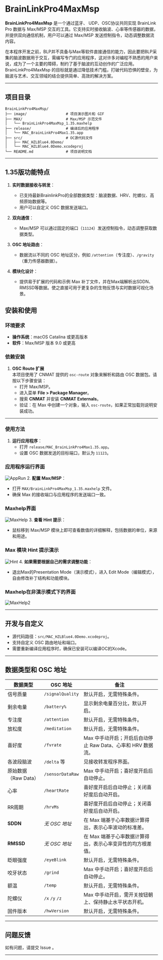 # BrainLinkPro4MaxMsp

**BrainLinkPro4MaxMsp** 是一个通过蓝牙、 UDP、OSC协议共同实现 BrainLink Pro 数据与 Max/MSP 交互的工具。它支持实时接收脑波、心率等传感器的数据，并提供双向通信机制，用户可以通过 Max/MSP 发送控制指令，动态调整数据流内容。

在本程序开发之前，BLP并不具备与Max等软件直接通信的能力，因此要把BLP采集的脑波数据用于交互，需编写专门的应用程序，这对许多对编程不熟悉的用户来说，成为了一个主要的障碍，制约了基于脑波的互动创作的广泛应用。BrainLinkPro4MaxMsp 的目标就是通过降低技术门槛，打破代码恐惧的壁垒，为脑波与艺术、交互领域的结合提供简单、高效的解决方案。

---

## 项目目录

```
BrainLinkPro4MaxMsp/
├── image/                  # 项目演示图片和 GIF
├── MAX/                    # Max/MSP 示范文件
│   └── BrainLinkPro4MaxMsp_1.35.maxhelp
├── release/                # 编译后的应用程序
│   └── MAC_BrainLinkPro4Max1.35.app
├── src/                    # OC源代码文件
│   ├── MAC_HZLBlue4.0Demo/
│   └── MAC_HZLBlue4.0Demo.xcodeproj
└── README.md               # 项目说明文档
```
---

## 1.35版功能特点

1. **实时数据接收与转发**：
   - 已支持最新BrainlinkPro的全部数据类型：脑波数据、HRV、陀螺仪、高频原始数据等。
   - 用户可以自定义 OSC 数据发送端口。

2. **双向通信**：
   - Max/MSP 可以通过固定的端口（`11124`）发送控制指令，动态调整获取数据类型。

3. **OSC 地址路由**：
   - 数据流以不同的 OSC 地址区分，例如 `/attention`（专注度）、`/gravity`（重力传感器数据）。

4. **模块化设计**：
   - 提供易于扩展的代码和示例 Max 补丁文件，并在Max端解析出SDDN、RMSSD等数据。使之直接可用于更复杂的生物反馈与实时数据可视化场景。


## 安装和使用

### 环境要求

- **操作系统**：macOS Catalina 或更高版本
- **软件**：Max/MSP 版本 9.0 或更高

### 依赖安装

1. **OSC Route 扩展**  
   本项目使用了 CNMAT 提供的 `osc-route` 对象来解析和路由 OSC 数据包。请按以下步骤安装：
   - 打开 Max/MSP。
   - 进入菜单 **File > Package Manager**。
   - 搜索 **CNMAT** 并安装 **CNMAT Externals**。
   - 验证：在 Max 中创建一个对象，输入 `osc-route`，如果正常加载则说明安装成功。

---

### 使用方法

1. **运行应用程序**：
   - 打开 `release/MAC_BrainLinkPro4Max1.35.app`。
   - 设置 OSC 数据发送的目标端口，默认为 `11123`。
### 应用程序运行界面
![AppRun](image/AppRun.png)
2. **配置 Max/MSP**：
   - 打开 `MAX/BrainLinkPro4MaxMsp_1.35.maxhelp` 文件。
   - 确保 Max 的接收端口与应用程序的发送端口一致。
### Maxhelp界面
![MaxHelp](image/MaxHelp.png)
3. **查看 Hint 提示**：
   - 鼠标移到 Max/MSP 模块上即可查看数值的详细解释，包括数据的单位，来源和用途。
### Max 模块 Hint 提示演示
![Hint](image/hint.gif)
4. **如果需要根据自己的需求调整功能**：
   - 退出Max的Presentation Mode（演示模式），进入 Edit Mode（编辑模式），自由修改补丁结构和功能模块。
### Maxhelp在非演示模式下的界面
![MaxHelp2](image/MaxHelp2.jpeg)

---

## 开发与自定义

- 源代码路径：`src/MAC_HZLBlue4.0Demo.xcodeproj`。
- 支持自定义 OSC 路由地址和端口。
- 需要重新编译应用程序时，确保已安装可以编译OC的Xcode。

---

## 数据类型和 OSC 地址



| 数据类型           | OSC 地址             | 备注                                             
|-------------------|----------------------|-------------------------------------------------
| 信号质量           | `/signalQuality`     | 默认开启，无需特殊条件。                          
| 剩余电量           | `/battery%`          | 显示剩余电量百分比，默认开启。                    
| 专注度             | `/attention`         | 默认开启，无需特殊条件。                          
| 放松度             | `/meditation`        | 默认开启，无需特殊条件。                          
| 喜好度             | `/fvrate`            | Max 中手动开启；开启后自动停止 Raw Data、心率和 HRV 数据流。 
| 各波段脑波         | `/delta` 等          | 见接收转发程序界面。                               
| 原始数据（Raw Data）| `/sensorDataRaw`     | Max 中手动开启；喜好度开启后自动停止。             
| 心率               | `/heartRate`         | 喜好度开启后自动停止；关闭喜好度后自动开启。       
| RR周期             | `/hrvMs`             | 喜好度开启后自动停止；关闭喜好度后自动开启。       
| **SDDN**           | *无 OSC 地址*        | 在 Max 端基于心率数据计算得出，表示心率波动的标准差。 
| **RMSSD**          | *无 OSC 地址*        | 在 Max 端基于心率数据计算得出，表示心率变异性的均方根差值。 
| 眨眼强度           | `/eyeBlink`          | 默认开启，无需特殊条件。                          
| 咬牙状态           | `/grind`             | Max 中手动开启；喜好度开启后自动停止。             
| 额温               | `/temp`              | 默认开启，无需特殊条件。                          
| 陀螺仪             | `/x` `/y` `/z`       | Max 中手动开启，需开关按钮朝上、保持静止水平状态开机。 
| 固件版本           | `/hwVersion`         | 默认开启，无需特殊条件。                          

---


## 问题反馈

如有问题，请提交 Issue 。

---


